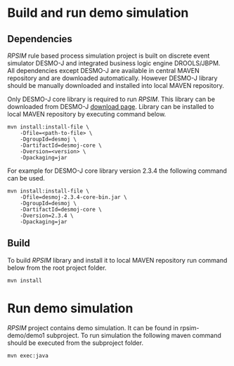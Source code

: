 # Build and run demo simulation

## Dependencies

*RPSIM* rule based process simulation project is built on discrete event simulator DESMO-J and integrated business logic engine DROOLS/JBPM. All dependencies except DESMO-J are available in central MAVEN repository and are downloaded automatically. However DESMO-J library should be manually downloaded and installed into local MAVEN repository.

Only DESMO-J core library is required to run *RPSIM*. This library can be downloaded from DESMO-J [download page](http://desmoj.sourceforge.net/download.html). Library can be installed to local MAVEN repository by executing command below.

    mvn install:install-file \
	    -Dfile=<path-to-file> \
	    -DgroupId=desmoj \
	    -DartifactId=desmoj-core \
	    -Dversion=<version> \
	    -Dpackaging=jar

For example for DESMO-J core library version 2.3.4 the following command can be used.

    mvn install:install-file \
	    -Dfile=desmoj-2.3.4-core-bin.jar \
	    -DgroupId=desmoj \
	    -DartifactId=desmoj-core \
	    -Dversion=2.3.4 \
	    -Dpackaging=jar

## Build

To build *RPSIM* library and install it to local MAVEN repository run command below from the root project folder.

    mvn install

# Run demo simulation

*RPSIM* project contains demo simulation. It can be found in rpsim-demo/demo1 subproject. To run simulation the following maven command should be executed from the subproject folder.

    mvn exec:java
